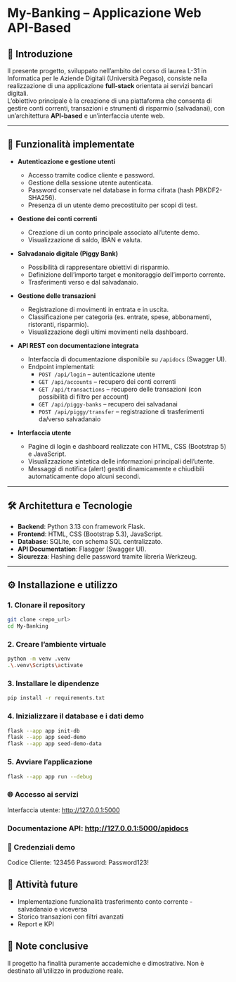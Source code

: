 # My-Banking – Applicazione Web API-Based

## 📖 Introduzione
Il presente progetto, sviluppato nell’ambito del corso di laurea L-31 in Informatica per le Aziende Digitali (Università Pegaso), consiste nella realizzazione di una applicazione **full-stack** orientata ai servizi bancari digitali.  
L’obiettivo principale è la creazione di una piattaforma che consenta di gestire conti correnti, transazioni e strumenti di risparmio (salvadanai), con un’architettura **API-based** e un’interfaccia utente web.

---

## 🚀 Funzionalità implementate
- **Autenticazione e gestione utenti**
  - Accesso tramite codice cliente e password.
  - Gestione della sessione utente autenticata.
  - Password conservate nel database in forma cifrata (hash PBKDF2-SHA256).
  - Presenza di un utente demo precostituito per scopi di test.

- **Gestione dei conti correnti**
  - Creazione di un conto principale associato all’utente demo.
  - Visualizzazione di saldo, IBAN e valuta.

- **Salvadanaio digitale (Piggy Bank)**
  - Possibilità di rappresentare obiettivi di risparmio.
  - Definizione dell’importo target e monitoraggio dell’importo corrente.
  - Trasferimenti verso e dal salvadanaio.

- **Gestione delle transazioni**
  - Registrazione di movimenti in entrata e in uscita.
  - Classificazione per categoria (es. entrate, spese, abbonamenti, ristoranti, risparmio).
  - Visualizzazione degli ultimi movimenti nella dashboard.

- **API REST con documentazione integrata**
  - Interfaccia di documentazione disponibile su `/apidocs` (Swagger UI).
  - Endpoint implementati:
    - `POST /api/login` – autenticazione utente
    - `GET /api/accounts` – recupero dei conti correnti
    - `GET /api/transactions` – recupero delle transazioni (con possibilità di filtro per account)
    - `GET /api/piggy-banks` – recupero dei salvadanai
    - `POST /api/piggy/transfer` – registrazione di trasferimenti da/verso salvadanaio

- **Interfaccia utente**
  - Pagine di login e dashboard realizzate con HTML, CSS (Bootstrap 5) e JavaScript.
  - Visualizzazione sintetica delle informazioni principali dell’utente.
  - Messaggi di notifica (alert) gestiti dinamicamente e chiudibili automaticamente dopo alcuni secondi.

---

## 🛠️ Architettura e Tecnologie
- **Backend**: Python 3.13 con framework Flask.
- **Frontend**: HTML, CSS (Bootstrap 5.3), JavaScript.
- **Database**: SQLite, con schema SQL centralizzato.
- **API Documentation**: Flasgger (Swagger UI).
- **Sicurezza**: Hashing delle password tramite libreria Werkzeug.

---

## ⚙️ Installazione e utilizzo

### 1. Clonare il repository
```bash
git clone <repo_url>
cd My-Banking
```

### 2. Creare l’ambiente virtuale
```bash
python -m venv .venv
.\.venv\Scripts\activate
```
### 3. Installare le dipendenze
```bash
pip install -r requirements.txt
```
### 4. Inizializzare il database e i dati demo
```bash
flask --app app init-db
flask --app app seed-demo
flask --app app seed-demo-data
```
### 5. Avviare l’applicazione
```bash
flask --app app run --debug
```
### 🌐 Accesso ai servizi
Interfaccia utente: http://127.0.0.1:5000

### Documentazione API: http://127.0.0.1:5000/apidocs

### 🔑 Credenziali demo
Codice Cliente: 123456
Password: Password123!

## 📌 Attività future
 - Implementazione funzionalità trasferimento conto corrente - salvadanaio e viceversa
 - Storico transazioni con filtri avanzati
 - Report e KPI 


## 📝 Note conclusive
Il progetto ha finalità puramente accademiche e dimostrative.
Non è destinato all’utilizzo in produzione reale.
